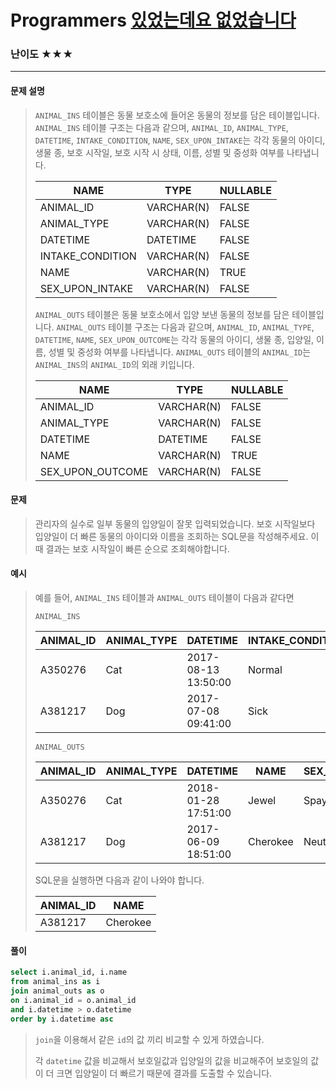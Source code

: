 # Programmers [있었는데요 없었습니다](https://school.programmers.co.kr/learn/courses/30/lessons/59043)

### 난이도 ★★★

---

#### 문제 설명

> `ANIMAL_INS` 테이블은 동물 보호소에 들어온 동물의 정보를 담은 테이블입니다. `ANIMAL_INS` 테이블 구조는 다음과 같으며, `ANIMAL_ID`, `ANIMAL_TYPE`, `DATETIME`, `INTAKE_CONDITION`, `NAME`, `SEX_UPON_INTAKE`는 각각 동물의 아이디, 생물 종, 보호 시작일, 보호 시작 시 상태, 이름, 성별 및 중성화 여부를 나타냅니다.
>
> | NAME             | TYPE       | NULLABLE |
> | ---------------- | ---------- | -------- |
> | ANIMAL_ID        | VARCHAR(N) | FALSE    |
> | ANIMAL_TYPE      | VARCHAR(N) | FALSE    |
> | DATETIME         | DATETIME   | FALSE    |
> | INTAKE_CONDITION | VARCHAR(N) | FALSE    |
> | NAME             | VARCHAR(N) | TRUE     |
> | SEX_UPON_INTAKE  | VARCHAR(N) | FALSE    |
>
> `ANIMAL_OUTS` 테이블은 동물 보호소에서 입양 보낸 동물의 정보를 담은 테이블입니다. `ANIMAL_OUTS` 테이블 구조는 다음과 같으며, `ANIMAL_ID`, `ANIMAL_TYPE`, `DATETIME`, `NAME`, `SEX_UPON_OUTCOME`는 각각 동물의 아이디, 생물 종, 입양일, 이름, 성별 및 중성화 여부를 나타냅니다. `ANIMAL_OUTS` 테이블의 `ANIMAL_ID`는 `ANIMAL_INS`의 `ANIMAL_ID`의 외래 키입니다.
>
> | NAME             | TYPE       | NULLABLE |
> | ---------------- | ---------- | -------- |
> | ANIMAL_ID        | VARCHAR(N) | FALSE    |
> | ANIMAL_TYPE      | VARCHAR(N) | FALSE    |
> | DATETIME         | DATETIME   | FALSE    |
> | NAME             | VARCHAR(N) | TRUE     |
> | SEX_UPON_OUTCOME | VARCHAR(N) | FALSE    |

#### 문제

>관리자의 실수로 일부 동물의 입양일이 잘못 입력되었습니다. 보호 시작일보다 입양일이 더 빠른 동물의 아이디와 이름을 조회하는 SQL문을 작성해주세요. 이때 결과는 보호 시작일이 빠른 순으로 조회해야합니다.

#### 예시

> 예를 들어, `ANIMAL_INS` 테이블과 `ANIMAL_OUTS` 테이블이 다음과 같다면
>
> ```
> ANIMAL_INS
> ```
>
> | ANIMAL_ID | ANIMAL_TYPE | DATETIME            | INTAKE_CONDITION | NAME     | SEX_UPON_INTAKE |
> | --------- | ----------- | ------------------- | ---------------- | -------- | --------------- |
> | A350276   | Cat         | 2017-08-13 13:50:00 | Normal           | Jewel    | Spayed Female   |
> | A381217   | Dog         | 2017-07-08 09:41:00 | Sick             | Cherokee | Neutered Male   |
>
> ```
> ANIMAL_OUTS
> ```
>
> | ANIMAL_ID | ANIMAL_TYPE | DATETIME            | NAME     | SEX_UPON_OUTCOME |
> | --------- | ----------- | ------------------- | -------- | ---------------- |
> | A350276   | Cat         | 2018-01-28 17:51:00 | Jewel    | Spayed Female    |
> | A381217   | Dog         | 2017-06-09 18:51:00 | Cherokee | Neutered Male    |
>
> SQL문을 실행하면 다음과 같이 나와야 합니다.
>
> | ANIMAL_ID | NAME     |
> | --------- | -------- |
> | A381217   | Cherokee |

#### 풀이

```sql
select i.animal_id, i.name
from animal_ins as i
join animal_outs as o
on i.animal_id = o.animal_id
and i.datetime > o.datetime
order by i.datetime asc
```

> `join`을 이용해서 같은 `id`의 값 끼리 비교할 수 있게 하였습니다.
>
> 각 `datetime` 값을 비교해서 보호일값과 입양일의 값을 비교해주어 보호일의 값이 더 크면 입양일이 더 빠르기 때문에 결과를 도출할 수 있습니다.
